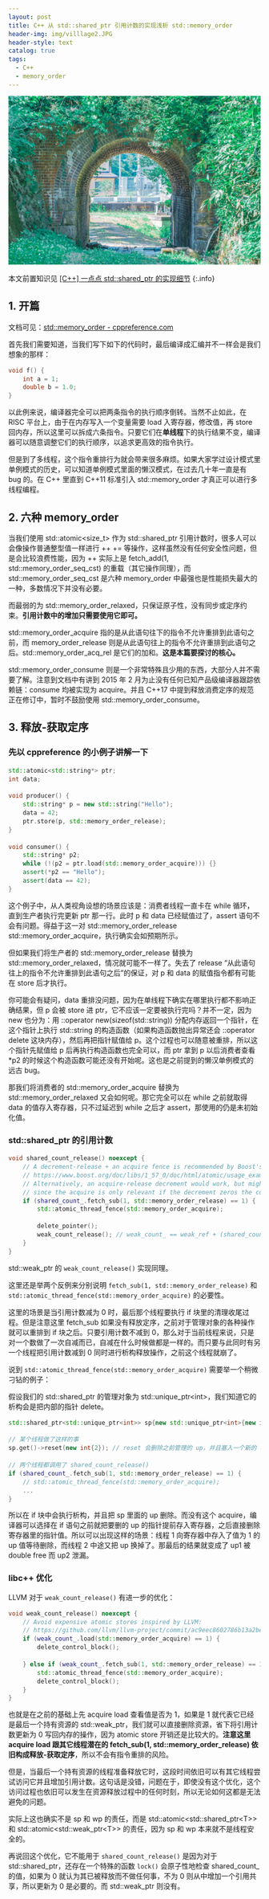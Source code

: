 ```yaml
---
layout: post
title: C++ 从 std::shared_ptr 引用计数的实现浅析 std::memory_order
header-img: img/villlage2.JPG
header-style: text
catalog: true
tags:
  - C++
  - memory_order
---
```


![village2](/img/villlage2.JPG)

本文前置知识见 [[C++] 一点点 std::shared_ptr 的实现细节](https://www.bilibili.com/video/BV1wx421X72W)
{:.info}

## 1. 开篇

文档可见：[std::memory_order - cppreference.com](https://zh.cppreference.com/w/cpp/atomic/memory_order)

首先我们需要知道，当我们写下如下的代码时，最后编译成汇编并不一样会是我们想象的那样：

```cpp
void f() {
    int a = 1;
    double b = 1.0;
}
```

以此例来说，编译器完全可以把两条指令的执行顺序倒转。当然不止如此，在 RISC 平台上，由于在内存写入一个变量需要 load 入寄存器，修改值，再 store 回内存，所以这里可以拆成六条指令。只要它们在**单线程**下的执行结果不变，编译器可以随意调整它们的执行顺序，以追求更高效的指令执行。

但是到了多线程，这个指令重排行为就会带来很多麻烦。如果大家学过设计模式里单例模式的历史，可以知道单例模式里面的懒汉模式，在过去几十年一直是有 bug 的。在 C++ 里直到 C++11 标准引入 std::memory_order 才真正可以进行多线程编程。

## 2. 六种 memory_order

当我们使用 std::atomic\<size_t> 作为 std::shared_ptr 引用计数时，很多人可以会像操作普通整型值一样进行 ++ += 等操作，这样虽然没有任何安全性问题，但是会比较浪费性能，因为 ++ 实际上是 fetch_add(1, std::memory_order_seq_cst) 的重载（其它操作同理），而 std::memory_order_seq_cst 是六种 memory_order 中最强也是性能损失最大的一种，多数情况下并没有必要。

而最弱的为 std::memory_order_relaxed，只保证原子性，没有同步或定序约束。**引用计数中的增加只需要使用它即可。**

std::memory_order_acquire 指的是从此语句往下的指令不允许重排到此语句之前，而 memory_order_release 则是从此语句往上的指令不允许重排到此语句之后。std::memory_order_acq_rel 是它们的加和。**这是本篇要探讨的核心。**

std::memory_order_consume 则是一个非常特殊且少用的东西，大部分人并不需要了解。注意到文档中有讲到 2015 年 2 月为止没有任何已知产品级编译器跟踪依赖链：consume 均被实现为 acquire。并且 C++17 中提到释放消费定序的规范正在修订中，暂时不鼓励使用 std::memory_order_consume。

## 3. 释放-获取定序

### 先以 cppreference 的小例子讲解一下

```cpp
std::atomic<std::string*> ptr;
int data;
 
void producer() {
    std::string* p = new std::string("Hello");
    data = 42;
    ptr.store(p, std::memory_order_release);
}
 
void consumer() {
    std::string* p2;
    while (!(p2 = ptr.load(std::memory_order_acquire))) {}
    assert(*p2 == "Hello");
    assert(data == 42);
}
```

这个例子中，从人类视角设想的场景应该是：消费者线程一直卡在 while 循环，直到生产者执行完更新 ptr 那一行。此时 p 和 data 已经赋值过了，assert 语句不会有问题。得益于这一对 std::memory_order_release std::memory_order_acquire，执行确实会如预期所示。

但如果我们将生产者的 std::memory_order_release 替换为 std::memory_order_relaxed，情况就可能不一样了。失去了 release “从此语句往上的指令不允许重排到此语句之后”的保证，对 p 和 data 的赋值指令都有可能在 store 后才执行。

你可能会有疑问，data 重排没问题，因为在单线程下确实在哪里执行都不影响正确结果，但 p 会被 store 进 ptr，它不应该一定要被执行完吗？并不一定，因为 new 也分为：用 ::operator new(sizeof(std::string)) 分配内存返回一个指针，在这个指针上执行 std::string 的构造函数（如果构造函数抛出异常还会 ::operator delete 这块内存），然后再把指针赋值给 p。这个过程也可以随意被重排，所以这个指针先赋值给 p 后再执行构造函数也完全可以，而 ptr 拿到 p 以后消费者查看 *p2 的时候这个构造函数可能还没有开始呢。这也是之前提到的懒汉单例模式的远古 bug。

那我们将消费者的 std::memory_order_acquire 替换为 std::memory_order_relaxed 又会如何呢。那它完全可以在 while 之前就取得 data 的值存入寄存器，只不过延迟到 while 之后才 assert，那使用的仍是未初始化值。

### std::shared_ptr 的引用计数

```cpp
void shared_count_release() noexcept {
    // A decrement-release + an acquire fence is recommended by Boost's documentation:
    // https://www.boost.org/doc/libs/1_57_0/doc/html/atomic/usage_examples.html
    // Alternatively, an acquire-release decrement would work, but might be less efficient
    // since the acquire is only relevant if the decrement zeros the counter.
    if (shared_count_.fetch_sub(1, std::memory_order_release) == 1) {
        std::atomic_thread_fence(std::memory_order_acquire);

        delete_pointer();
        weak_count_release(); // weak_count_ == weak_ref + (shared_count_ != 0)
    }
}
```

std::weak_ptr 的 `weak_count_release()` 实现同理。

这里还是举两个反例来分别说明 `fetch_sub(1, std::memory_order_release)` 和 `std::atomic_thread_fence(std::memory_order_acquire)` 的必要性。

这里的场景是当引用计数减为 0 时，最后那个线程要执行 if 块里的清理收尾过程。但是注意这里 fetch_sub 如果没有释放定序，之前对于管理对象的各种操作就可以重排到 if 块之后。只要引用计数不减到 0，那么对于当前线程来说，只是对一个数做了一次自减而已，自减在什么时候做都是一样的。而只要与此同时有另一个线程把引用计数减到 0 同时进行析构释放操作，之前这个线程就崩了。

说到 `std::atomic_thread_fence(std::memory_order_acquire)` 需要举一个稍微刁钻的例子：

假设我们的 std::shared_ptr 的管理对象为 std::unique_ptr\<int>，我们知道它的析构会是把内部的指针 delete。

```cpp
std::shared_ptr<std::unique_ptr<int>> sp{new std::unique_ptr<int>{new int{1}}}; // 初始构造了一个 up 值为 1，sp 被两个线程持有

// 某个线程做了这样的事
sp.get()->reset(new int{2}); // reset 会删除之前管理的 up，并且塞入一个新的 up 值为 2

// 两个线程都调用了 shared_count_release()
if (shared_count_.fetch_sub(1, std::memory_order_release) == 1) {
    // std::atomic_thread_fence(std::memory_order_acquire);
    ...
}
```

所以在 if 块中会执行析构，并且把 sp 里面的 up 删除。而没有这个 acquire，编译器可以选择在 if 语句之前就把要删的 up 的指针提前存入寄存器，之后直接删除寄存器里的指针值。所以可以出现这样的场景：线程 1 向寄存器中存入了值为 1 的 up 值等待删除，而线程 2 中途又把 up 换掉了。那最后的结果就变成了 up1 被 double free 而 up2 泄漏。

### libc++ 优化

LLVM 对于 `weak_count_release()` 有进一步的优化：

```cpp
void weak_count_release() noexcept {
    // Avoid expensive atomic stores inspired by LLVM:
    // https://github.com/llvm/llvm-project/commit/ac9eec8602786b13a2bea685257d4f25b36030ff
    if (weak_count_.load(std::memory_order_acquire) == 1) {
        delete_control_block();

    } else if (weak_count_.fetch_sub(1, std::memory_order_release) == 1) {
        std::atomic_thread_fence(std::memory_order_acquire);
        delete_control_block();
    }
}
```

也就是在之前的基础上先 acquire load 查看值是否为 1，如果是 1 就代表它已经是最后一个持有资源的 std::weak_ptr，我们就可以直接删除资源，省下将引用计数更新为 0 写回内存的操作，因为 atomic store 开销还是比较大的。**注意这里 acquire load 跟其它线程潜在的 fetch_sub(1, std::memory_order_release) 依旧构成释放-获取定序**，所以不会有指令重排的风险。

但是，当最后一个持有资源的线程准备释放它时，这段时间依旧可以有其它线程尝试访问它并且增加引用计数。这句话是没错，问题在于，即使没有这个优化，这个访问过程也依旧可以发生在资源释放过程中的任何时刻，所以无论如何这都是无法避免的问题。

实际上这也确实不是 sp 和 wp 的责任，而是 std::atomic\<std::shared_ptr\<T>> 和 std::atomic\<std::weak_ptr\<T>> 的责任，因为 sp 和 wp 本来就不是线程安全的。

再说回这个优化，它不能用于 `shared_count_release()` 是因为对于 std::shared_ptr，还存在一个特殊的函数 `lock()` 会原子性地检查 shared_count_ 的值，如果为 0 就认为其已被释放而不做任何事，不为 0 则从中增加一个引用共享，所以更新为 0 是必要的。而 std::weak_ptr 则没有。
